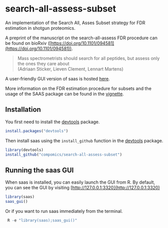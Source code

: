 # search-all-assess-subset
An implementation of the Search All, Asses Subset strategy for FDR estimation in shotgun proteomics.

A preprint of the manuscript on the search-all-assess FDR procedure can be found on bioRxiv ([https://doi.org/10.1101/094581](https://doi.org/10.1101/094581)).
>Mass spectrometrists should search for all peptides, but assess only the ones they care about<br/>
>(Adriaan Sticker, Lieven Clement, Lennart Martens)

A user-friendly GUI version of saas is hosted [here](http://iomics.ugent.be/saas/).

More information on the FDR estimation procedure for subsets and the usage of the SAAS package can be found in the [vignette](http://htmlpreview.github.io/?https://github.com/compomics/search-all-assess-subset/blob/master/vignettes/saas.html).

## Installation

 You first need to install the [devtools](https://cran.r-project.org/package=devtools) package.

```r
install.packages("devtools")
```

Then install saas using the `install_github` function in the
[devtools](https://cran.r-project.org/package=devtools) package.
```r
library(devtools)
install_github("compomics/search-all-assess-subset")
```

## Running the saas GUI

When saas is installed, you can easily launch the GUI from R.
By default, you can see the GUI by visiting [http://127.0.0.1:3320](http://127.0.0.1:3320)
```r
library(saas)
saas_gui()
```
Or if you want to run saas immediately from the terminal.
```r
 R -e "library(saas);saas_gui()"
```
